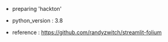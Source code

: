 - preparing 'hackton' 

- python_version : 3.8

- reference : https://github.com/randyzwitch/streamlit-folium